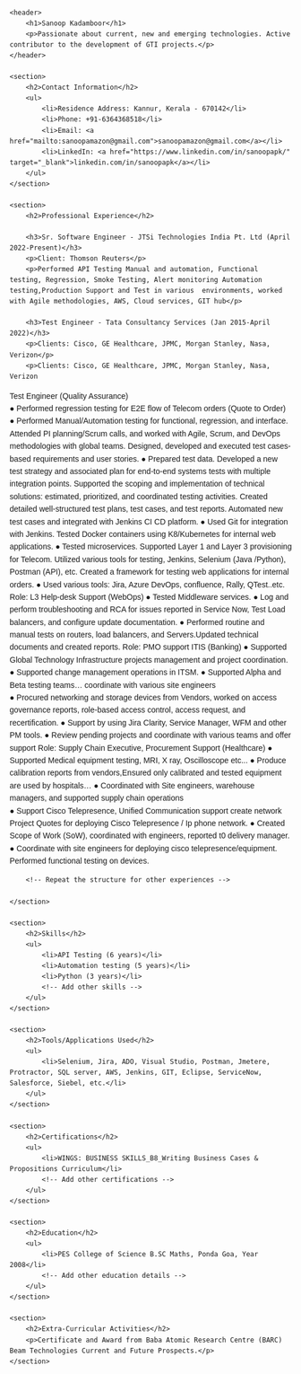 <html lang="en">
<head>
    <meta charset="UTF-8">
    <meta name="viewport" content="width=device-width, initial-scale=1.0">
    <title>Sanoop Kadamboor - Resume</title>
    <style>
        body {
            font-family: Arial, sans-serif;
            line-height: 1.6;
            margin: 20px;
        }
        h1, h2, h3 {
            color: #333;
        }
        h1 {
            border-bottom: 2px solid #333;
            padding-bottom: 5px;
        }
        h2 {
            color: #007acc;
        }
        h3 {
            margin-top: 15px;
        }
        ul {
            list-style-type: none;
            padding: 0;
        }
        ul li {
            margin-bottom: 5px;
        }
        a {
            color: #007acc;
            text-decoration: none;
        }
        a:hover {
            text-decoration: underline;
        }
    </style>
</head>
<body>

    <header>
        <h1>Sanoop Kadamboor</h1>
        <p>Passionate about current, new and emerging technologies. Active contributor to the development of GTI projects.</p>
    </header>

    <section>
        <h2>Contact Information</h2>
        <ul>
            <li>Residence Address: Kannur, Kerala - 670142</li>
            <li>Phone: +91-6364368518</li>
            <li>Email: <a href="mailto:sanoopamazon@gmail.com">sanoopamazon@gmail.com</a></li>
            <li>LinkedIn: <a href="https://www.linkedin.com/in/sanoopapk/" target="_blank">linkedin.com/in/sanoopapk</a></li>
        </ul>
    </section>

    <section>
        <h2>Professional Experience</h2>

        <h3>Sr. Software Engineer - JTSi Technologies India Pt. Ltd (April 2022-Present)</h3>
        <p>Client: Thomson Reuters</p>
        <p>Performed API Testing Manual and automation, Functional testing, Regression, Smoke Testing, Alert monitoring Automation testing,Production Support and Test in various  environments, worked with Agile methodologies, AWS, Cloud services, GIT hub</p>

        <h3>Test Engineer - Tata Consultancy Services (Jan 2015-April 2022)</h3>
        <p>Clients: Cisco, GE Healthcare, JPMC, Morgan Stanley, Nasa, Verizon</p>
        <p>Clients: Cisco, GE Healthcare, JPMC, Morgan Stanley, Nasa, Verizon 

Test Engineer (Quality Assurance)                     
●	Performed regression testing for E2E flow of Telecom orders (Quote to Order)
●	Performed Manual/Automation testing for functional, regression, and interface.  Attended PI planning/Scrum calls, and worked with Agile, Scrum, and DevOps methodologies with global teams. Designed, developed and executed test cases-based requirements and user stories.
●	 Prepared test data. Developed a new test strategy and associated plan for     end-to-end   systems tests with multiple integration points. Supported the scoping and implementation of technical solutions: estimated, prioritized, and coordinated testing activities. Created detailed well-structured test plans, test cases, and test reports. Automated new test cases and integrated with Jenkins CI CD platform. 
●	Used Git for integration with Jenkins. Tested Docker containers using K8/Kubernetes for internal web applications.
●	 Tested microservices. Supported Layer 1 and Layer 3 provisioning for Telecom. Utilized various tools for testing, Jenkins, Selenium (Java /Python), Postman (API), etc. Created a framework for testing web applications for internal orders.
●	Used various tools: Jira, Azure DevOps, confluence, Rally, QTest..etc.
Role: L3 Help-desk Support (WebOps)
●	Tested Middleware services.
●	Log and perform troubleshooting and RCA for issues reported in Service Now, Test Load balancers, and configure update documentation.
●	Performed routine and manual tests on routers, load balancers, and Servers.Updated technical documents and created reports.
Role: PMO support ITIS (Banking)
●	Supported Global Technology Infrastructure projects management and project coordination.
●	 Supported change management operations in ITSM.
●	 Supported Alpha and Beta testing teams… coordinate with various site engineers                  
●	Procured networking and storage devices from Vendors, worked on access governance reports, role-based access control, access request, and recertification.
●	Support by using Jira Clarity, Service Manager, WFM and other PM tools.
●	 Review pending projects and coordinate with various teams and offer support
Role: Supply Chain Executive, Procurement Support (Healthcare) 
●	Supported Medical equipment testing, MRI, X ray, Oscilloscope etc...
●	Produce calibration reports from vendors,Ensured only calibrated and tested equipment are used by hospitals…
●	Coordinated with Site engineers, warehouse managers, and supported supply chain operations       
●	Support Cisco Telepresence, Unified Communication support create network Project Quotes for deploying Cisco Telepresence / Ip phone network.
●	Created Scope of Work (SoW), coordinated with engineers, reported t0 delivery manager.
●	Coordinate with site engineers for deploying cisco telepresence/equipment. Performed functional testing on devices.
</p>

        <!-- Repeat the structure for other experiences -->

    </section>

    <section>
        <h2>Skills</h2>
        <ul>
            <li>API Testing (6 years)</li>
            <li>Automation testing (5 years)</li>
            <li>Python (3 years)</li>
            <!-- Add other skills -->
        </ul>
    </section>

    <section>
        <h2>Tools/Applications Used</h2>
        <ul>
            <li>Selenium, Jira, ADO, Visual Studio, Postman, Jmetere, Protractor, SQL server, AWS, Jenkins, GIT, Eclipse, ServiceNow, Salesforce, Siebel, etc.</li>
        </ul>
    </section>

    <section>
        <h2>Certifications</h2>
        <ul>
            <li>WINGS: BUSINESS SKILLS_B8_Writing Business Cases & Propositions Curriculum</li>
            <!-- Add other certifications -->
        </ul>
    </section>

    <section>
        <h2>Education</h2>
        <ul>
            <li>PES College of Science B.SC Maths, Ponda Goa, Year 2008</li>
            <!-- Add other education details -->
        </ul>
    </section>

    <section>
        <h2>Extra-Curricular Activities</h2>
        <p>Certificate and Award from Baba Atomic Research Centre (BARC) Beam Technologies Current and Future Prospects.</p>
    </section>

</body>
</html>
